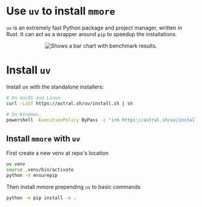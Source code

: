 # Use `uv` to install `mmore`

`uv` is an extremely fast Python package and project manager, written in Rust. It can act as a wrapper around `pip` to speedup the installations.

<p align="center">
  <picture align="center">
    <source media="(prefers-color-scheme: dark)" srcset="https://github.com/astral-sh/uv/assets/1309177/03aa9163-1c79-4a87-a31d-7a9311ed9310">
    <source media="(prefers-color-scheme: light)" srcset="https://github.com/astral-sh/uv/assets/1309177/629e59c0-9c6e-4013-9ad4-adb2bcf5080d">
    <img alt="Shows a bar chart with benchmark results." src="https://github.com/astral-sh/uv/assets/1309177/629e59c0-9c6e-4013-9ad4-adb2bcf5080d">
  </picture>
</p>

# Install `uv`

Install uv with the standalone installers:

```bash
# On macOS and Linux.
curl -LsSf https://astral.sh/uv/install.sh | sh
```

```bash
# On Windows.
powershell -ExecutionPolicy ByPass -c "irm https://astral.sh/uv/install.ps1 | iex"
```

## Install `mmore` with `uv`
First create a new venv at repo's location
```bash
uv venv
source .venv/bin/activate
python -m ensurepip
```

Then install mmore prepending `uv` to basic commands
```bash
python -m pip install -e .
```

